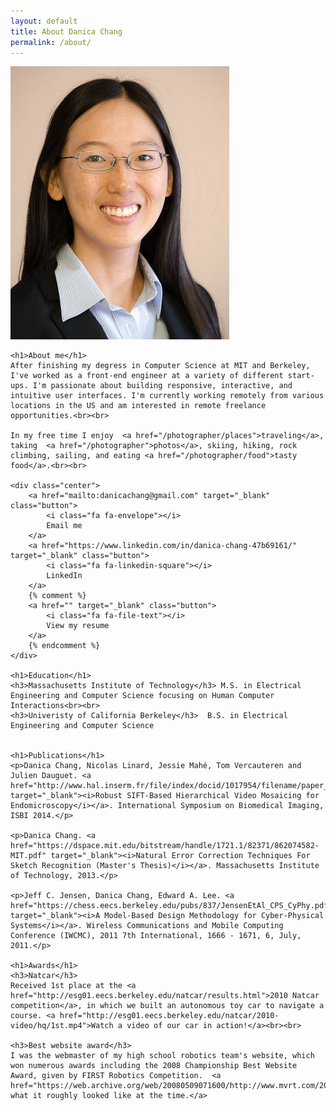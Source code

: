```yaml
---
layout: default
title: About Danica Chang
permalink: /about/
---
```

<div class="about">
    <img src="/photos/danica-chang.jpg" alt="Danica Chang" class="profile">

    <h1>About me</h1>
    After finishing my degress in Computer Science at MIT and Berkeley, I've worked as a front-end engineer at a variety of different start-ups. I'm passionate about building responsive, interactive, and intuitive user interfaces. I'm currently working remotely from various locations in the US and am interested in remote freelance opportunities.<br><br>

    In my free time I enjoy  <a href="/photographer/places">traveling</a>, taking  <a href="/photographer">photos</a>, skiing, hiking, rock climbing, sailing, and eating <a href="/photographer/food">tasty food</a>.<br><br>

    <div class="center">
        <a href="mailto:danicachang@gmail.com" target="_blank" class="button">
            <i class="fa fa-envelope"></i>
            Email me
        </a>
        <a href="https://www.linkedin.com/in/danica-chang-47b69161/" target="_blank" class="button">
            <i class="fa fa-linkedin-square"></i>
            LinkedIn
        </a>
        {% comment %}
        <a href="" target="_blank" class="button">
            <i class="fa fa-file-text"></i>
            View my resume
        </a>
        {% endcomment %}
    </div>

    <h1>Education</h1>
    <h3>Massachusetts Institute of Technology</h3> M.S. in Electrical Engineering and Computer Science focusing on Human Computer Interactions<br><br>
    <h3>Univeristy of California Berkeley</h3>  B.S. in Electrical Engineering and Computer Science


    <h1>Publications</h1>
    <p>Danica Chang, Nicolas Linard, Jessie Mahé, Tom Vercauteren and Julien Dauguet. <a href="http://www.hal.inserm.fr/file/index/docid/1017954/filename/paper_chang.pdf" target="_blank"><i>Robust SIFT-Based Hierarchical Video Mosaicing for Endomicroscopy</i></a>. International Symposium on Biomedical Imaging, ISBI 2014.</p>

    <p>Danica Chang. <a href="https://dspace.mit.edu/bitstream/handle/1721.1/82371/862074582-MIT.pdf" target="_blank"><i>Natural Error Correction Techniques For Sketch Recognition (Master's Thesis)</i></a>. Massachusetts Institute of Technology, 2013.</p>

    <p>Jeff C. Jensen, Danica Chang, Edward A. Lee. <a href="https://chess.eecs.berkeley.edu/pubs/837/JensenEtAl_CPS_CyPhy.pdf" target="_blank"><i>A Model-Based Design Methodology for Cyber-Physical Systems</i></a>. Wireless Communications and Mobile Computing Conference (IWCMC), 2011 7th International, 1666 - 1671, 6, July, 2011.</p>

    <h1>Awards</h1>
    <h3>Natcar</h3>
    Received 1st place at the <a href="http://esg01.eecs.berkeley.edu/natcar/results.html">2010 Natcar competition</a>, in which we built an autonomous toy car to navigate a course. <a href="http://esg01.eecs.berkeley.edu/natcar/2010-video/hq/1st.mp4">Watch a video of our car in action!</a><br><br>

    <h3>Best website award</h3>
    I was the webmaster of my high school robotics team's website, which won numerous awards including the 2008 Championship Best Website Award, given by FIRST Robotics Competition.  <a href="https://web.archive.org/web/20080509071600/http://www.mvrt.com/2008/clear.php">Here's what it roughly looked like at the time.</a>

</div>